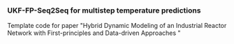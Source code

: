 ### UKF-FP-Seq2Seq for multistep temperature predictions
Template code for paper "Hybrid Dynamic Modeling of an Industrial Reactor Network with First-principles and Data-driven Approaches "
